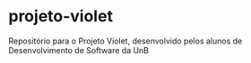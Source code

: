# projeto-violet
Repositório para o Projeto Violet, desenvolvido pelos alunos de Desenvolvimento de Software da UnB
